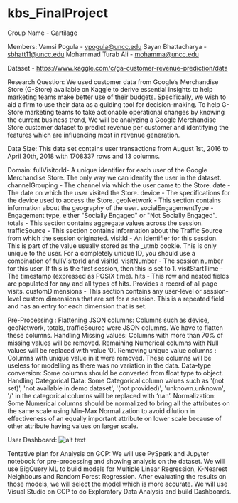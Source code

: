 # kbs_FinalProject
Group Name - Cartilage

Members: Vamsi Pogula - vpogula@uncc.edu Sayan Bhattacharya - sbhatt11@uncc.edu Mohammad Turab Ali - mohamma@uncc.edu

Dataset - https://www.kaggle.com/c/ga-customer-revenue-prediction/data

Research Question: We used customer data from Google’s Merchandise Store (G-Store) available on Kaggle to derive essential insights to help marketing teams make better use of their budgets. Specifically, we wish to aid a firm to use their data as a guiding tool for decision-making. To help G-Store marketing teams to take actionable operational changes by knowing the current business trend, We will be analyzing a Google Merchandise Store customer dataset to predict revenue per customer and identifying the features which are influencing most in revenue generation.

Data Size: This data set contains user transactions from August 1st, 2016 to April 30th, 2018 with 1708337 rows and 13 columns.

Domain: fullVisitorId- A unique identifier for each user of the Google Merchandise Store. The only way we can identify the user in the dataset. channelGrouping - The channel via which the user came to the Store. date - The date on which the user visited the Store. device - The specifications for the device used to access the Store. geoNetwork - This section contains information about the geography of the user. socialEngagementType - Engagement type, either "Socially Engaged" or "Not Socially Engaged". totals - This section contains aggregate values across the session. trafficSource - This section contains information about the Traffic Source from which the session originated. visitId - An identifier for this session. This is part of the value usually stored as the _utmb cookie. This is only unique to the user. For a completely unique ID, you should use a combination of fullVisitorId and visitId. visitNumber - The session number for this user. If this is the first session, then this is set to 1. visitStartTime - The timestamp (expressed as POSIX time). hits - This row and nested fields are populated for any and all types of hits. Provides a record of all page visits. customDimensions - This section contains any user-level or session-level custom dimensions that are set for a session. This is a repeated field and has an entry for each dimension that is set.

Pre-Processing : Flattening JSON columns: Columns such as device, geoNetwork, totals, trafficSource were JSON columns. We have to flatten these columns. Handling Missing values: Columns with more than 70% of missing values will be removed. Remaining Numerical columns with Null values will be replaced with value ‘0’. Removing unique value columns : Columns with unique value in it were removed. These columns will be useless for modelling as there was no variation in the data. Data-type conversion: Some columns should be converted from float type to object. Handling Categorical Data: Some Categorical column values such as '(not set)', 'not available in demo dataset', '(not provided)', 'unknown.unknown', '/' in the categorical columns will be replaced with ‘nan’. Normalization: Some Numerical columns should be normalized to bring all the attributes on the same scale using Min-Max Normalization to avoid dilution in effectiveness of an equally important attribute on lower scale because of other attribute having values on larger scale.

User Dashboard:
![alt text](https://github.com/riemannzeta1191/kbs_FinalProject/Images/master/Image2.png?raw=true)



Tentative plan for Analysis on GCP: We will use PySpark and Jupyter notebook for pre-processing and showing analysis on the dataset. We will use BigQuery ML to build models for Multiple Linear Regression, K-Nearest Neighbours and Random Forest Regression. After evaluating the results on those models, we will select the model which is more accurate. We will use Visual Studio on GCP to do Exploratory Data Analysis and build Dashboards.

